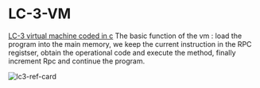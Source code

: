 # LC-3-VM
[LC-3 virtual machine coded in c]()
The basic function of the vm : load the program into the main memory, we keep the current instruction in the RPC registser, obtain the operational code and execute the method, finally increment Rpc and continue the program.


![lc3-ref-card](https://github.com/ssoufiene/LC-3-VM/assets/114444353/b00eb47e-54e3-45b1-b6b6-a1b2fca7bfa0)
